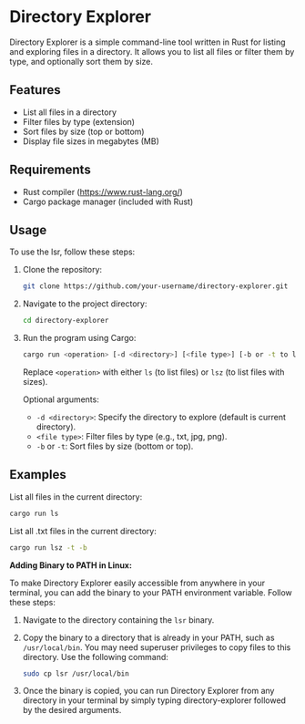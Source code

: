 # Directory Explorer

Directory Explorer is a simple command-line tool written in Rust for listing and exploring files in a directory. It allows you to list all files or filter them by type, and optionally sort them by size.

## Features

- List all files in a directory
- Filter files by type (extension)
- Sort files by size (top or bottom)
- Display file sizes in megabytes (MB)

## Requirements

- Rust compiler (https://www.rust-lang.org/)
- Cargo package manager (included with Rust)

## Usage

To use the lsr, follow these steps:

1. Clone the repository:

    ```bash
    git clone https://github.com/your-username/directory-explorer.git
    ```

2. Navigate to the project directory:

    ```bash
    cd directory-explorer
    ```

3. Run the program using Cargo:

    ```bash
    cargo run <operation> [-d <directory>] [<file type>] [-b or -t to list top or bottom size]
    ```

   Replace `<operation>` with either `ls` (to list files) or `lsz` (to list files with sizes).
   
   Optional arguments:
   - `-d <directory>`: Specify the directory to explore (default is current directory).
   - `<file type>`: Filter files by type (e.g., txt, jpg, png).
   - `-b` or `-t`: Sort files by size (bottom or top).

## Examples

List all files in the current directory:
```bash
cargo run ls
```


List all .txt files in the current directory:
```bash
cargo run lsz -t -b
```



**Adding Binary to PATH in Linux:**

To make Directory Explorer easily accessible from anywhere in your terminal, you can add the binary to your PATH environment variable. Follow these steps:

1. Navigate to the directory containing the `lsr` binary.

2. Copy the binary to a directory that is already in your PATH, such as `/usr/local/bin`. You may need superuser privileges to copy files to this directory. Use the following command:

   ```bash
   sudo cp lsr /usr/local/bin


3. Once the binary is copied, you can run Directory Explorer from any directory in your terminal by simply typing directory-explorer followed by the desired arguments.